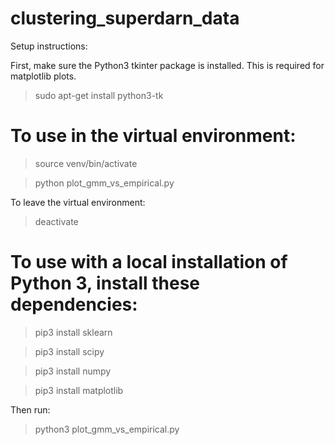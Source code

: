 # clustering_superdarn_data

Setup instructions:

First, make sure the Python3 tkinter package is installed. This is required for matplotlib plots.
> sudo apt-get install python3-tk


# To use in the virtual environment:
> source venv/bin/activate

> python plot_gmm_vs_empirical.py

To leave the virtual environment:
> deactivate


# To use with a local installation of Python 3, install these dependencies:
> pip3 install sklearn

> pip3 install scipy

> pip3 install numpy

> pip3 install matplotlib


Then run:
> python3 plot_gmm_vs_empirical.py
